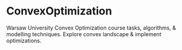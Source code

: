 # ConvexOptimization
Warsaw University Convex Optimization course tasks, algorithms, &amp; modelling techniques. Explore convex landscape &amp; implement optimizations.
